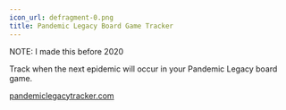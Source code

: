 ```yaml
---
icon_url: defragment-0.png
title: Pandemic Legacy Board Game Tracker
---
```

NOTE: I made this before 2020

Track when the next epidemic will occur in your Pandemic Legacy board game. 

[pandemiclegacytracker.com](https://www.pandemiclegacytracker.com)